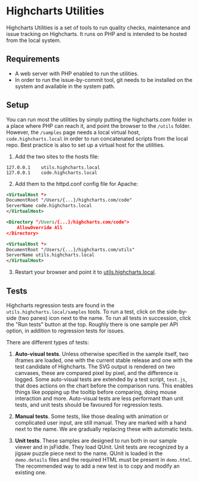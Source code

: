 # Highcharts Utilities

Highcharts Utilities is a set of tools to run quality checks, maintenance and issue tracking on Highcharts. It runs
on PHP and is intended to be hosted from the local system.

## Requirements
* A web server with PHP enabled to run the utilities.
* In order to run the issue-by-commit tool, git needs to be installed on the system and available in the system path.

## Setup
You can run most the utilities by simply putting the highcharts.com folder in a place where PHP can reach it, and
point the browser to the `/utils` folder. However, the `/samples` page needs a local virtual host, `code.highcharts.local` in
order to run concatenated scripts from the local repo. Best practice is also to set up a virtual host for the utilities.

1. Add the two sites to the hosts file:
```
127.0.0.1    utils.highcharts.local
127.0.0.1    code.highcharts.local
```

2. Add them to the httpd.conf config file for Apache:
```xml
<VirtualHost *>
DocumentRoot "/Users/{...}/highcharts.com/code"
ServerName code.highcharts.local
</VirtualHost>
```
```xml
<Directory "/Users/{...}/highcharts.com/code">
	AllowOverride All
</Directory>
```
```xml
<VirtualHost *>
DocumentRoot "/Users/{...}/highcharts.com/utils"
ServerName utils.highcharts.local
</VirtualHost>
```

3. Restart your browser and point it to <a href="http://utils.highcharts.local">utils.highcharts.local</a>.

## Tests
Highcharts regression tests are found in the `utils.highcharts.local/samples` tools. To run a test, click on the side-by-side
(two panes) icon next to the name. To run all tests in succession, click the "Run tests" button at the top. Roughly there
is one sample per API option, in addition to regression tests for issues. 

There are different
types of tests:

1. **Auto-visual tests**. Unless otherwise specified in the sample itself, two iframes are loaded, one with the current stable release
and one with the test candidate of Highcharts. The SVG output is rendered on two canvases, these are compared pixel by pixel,
and the difference is logged. Some auto-visual tests are extended by a test script, `test.js`, that does actions on the chart 
before the comparison runs. This enables things like popping up the tooltip before comparing, doing mouse interaction and more. 
Auto-visual tests are less performant than unit tests, and unit tests should be favoured for regression tests.

2. **Manual tests**. Some tests, like those dealing with animation or complicated user input, are still manual. They are marked with
a hand next to the name. We are gradually replacing these with automatic tests.

3. **Unit tests**. These samples are designed to run both in our sample viewer and in jsFiddle. They load QUnit. Unit tests are recognized
by a jigsaw puzzle piece next to the name. QUnit is loaded in the `demo.details` files and the required HTML must be present in `demo.html`.
The recommended way to add a new test is to copy and modify an existing one. 

